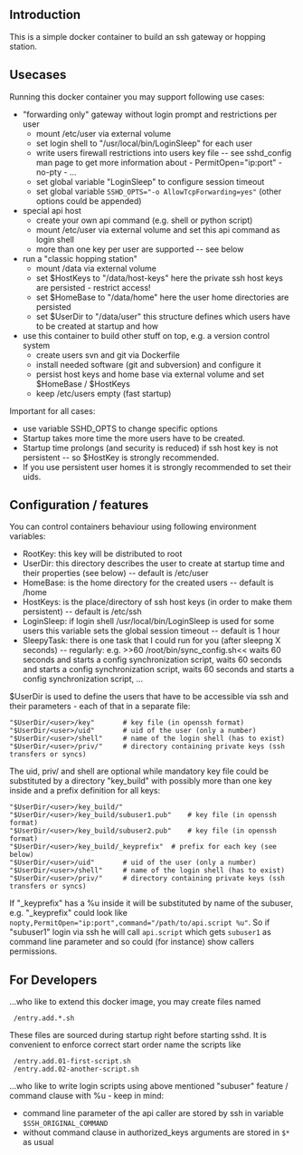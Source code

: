 ## Introduction

This is a simple docker container to build an ssh gateway or
hopping station.

## Usecases

Running this docker container you may support following use cases:

 * "forwarding only" gateway without login prompt and restrictions per user
   - mount /etc/user via external volume
   - set login shell to "/usr/local/bin/LoginSleep" for each user
   - write users firewall restrictions into users key file -- see 
	sshd_config man page to get more information about
          - PermitOpen="ip:port"
          - no-pty
          - ...
   - set global variable "LoginSleep" to configure session timeout
   - set global variable ```SSHD_OPTS="-o AllowTcpForwarding=yes"``` (other options could be appended)
 * special api host
   - create your own api command (e.g. shell or python script)
   - mount /etc/user via external volume and set this api command as login shell
   - more than one key per user are supported -- see below
 * run a "classic hopping station"
   - mount /data via external volume
   - set $HostKeys to     "/data/host-keys"
	here the private ssh host keys are persisted - restrict access!
   - set $HomeBase to     "/data/home"
	here the user home directories are persisted
   - set $UserDir to      "/data/user"
     this structure defines which users have to be created at startup and how
 * use this container to build other stuff on top, e.g. a version control system
   - create users svn and git via Dockerfile
   - install needed software (git and subversion) and configure it
   - persist host keys and home base via external volume and set $HomeBase / $HostKeys
   - keep /etc/users empty (fast startup)

Important for all cases:

* use variable SSHD_OPTS to change specific options
* Startup takes more time the more users have to be created.
* Startup time prolongs (and security is reduced) if ssh host key is not persistent -- so $HostKey is strongly recommended.
* If you use persistent user homes it is strongly recommended to set their uids.


## Configuration / features

You can control containers behaviour using following environment variables:

* RootKey:	this key will be distributed to root
* UserDir:	this directory describes the user to create at startup time
		and their properties (see below) -- default is /etc/user
* HomeBase:	is the home directory for the created users -- default is /home
* HostKeys:	is the place/directory of ssh host keys (in order to make them
		persistent) -- default is /etc/ssh
* LoginSleep:	if login shell /usr/local/bin/LoginSleep is used for some users
		this variable sets the global session timeout -- default is 1 hour
* SleepyTask:	there is one task that I could run for you (after sleepng X seconds)
		-- regularly:  e.g. >>60  /root/bin/sync_config.sh<<
		waits 60 seconds and starts a config synchronization script,
		waits 60 seconds and starts a config synchronization script,
		waits 60 seconds and starts a config synchronization script,
		...

$UserDir is used to define the users that have to be accessible via ssh and 
their parameters - each of that in a separate file:

    "$UserDir/<user>/key"		# key file (in openssh format)
    "$UserDir/<user>/uid"		# uid of the user (only a number)
    "$UserDir/<user>/shell"		# name of the login shell (has to exist)
    "$UserDir/<user>/priv/"		# directory containing private keys (ssh transfers or syncs)

The uid, priv/ and shell are optional while mandatory key file could be substituted by a directory
"key_build" with possibly more than one key inside and a prefix definition for all keys:

    "$UserDir/<user>/key_build/"
    "$UserDir/<user>/key_build/subuser1.pub"	# key file (in openssh format)
    "$UserDir/<user>/key_build/subuser2.pub"	# key file (in openssh format)
    "$UserDir/<user>/key_build/_keyprefix"	# prefix for each key (see below)
    "$UserDir/<user>/uid"		# uid of the user (only a number)
    "$UserDir/<user>/shell"		# name of the login shell (has to exist)
    "$UserDir/<user>/priv/"		# directory containing private keys (ssh transfers or syncs)

If "_keyprefix" has a %u inside it will be substituted by name of the subuser, e.g.
"_keyprefix" could look like ```nopty,PermitOpen="ip:port",command="/path/to/api.script %u"```.
So if "subuser1" login via ssh he will call ```api.script``` which gets ```subuser1```
as command line parameter and so could (for instance) show callers permissions.

## For Developers

...who like to extend this docker image, you may create files named

     /entry.add.*.sh

These files are sourced during startup right before starting sshd. It
is convenient to enforce correct start order name the scripts like 

     /entry.add.01-first-script.sh
     /entry.add.02-another-script.sh

...who like to write login scripts using above mentioned "subuser" feature / command clause with %u - keep
in mind:

* command line parameter of the api caller are stored by ssh in variable ```$SSH_ORIGINAL_COMMAND```
* without command clause in authorized_keys arguments are stored in ```$*``` as usual


